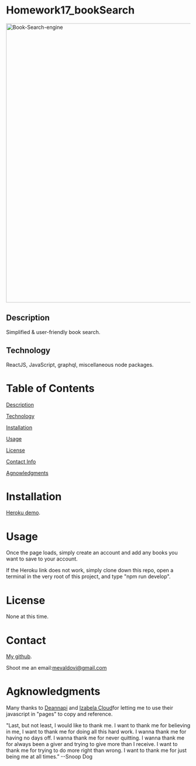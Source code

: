 # Homework17_bookSearch
<img width="761" alt="Book-Search-engine" src="https://user-images.githubusercontent.com/83307023/135496670-a5a59f06-a844-4b1f-8ef8-337b908b3947.PNG">


## Description
Simplified  & user-friendly book search.

## Technology 
ReactJS, JavaScript, graphql, miscellaneous node packages.

# Table of Contents
[Description](https://github.com/mevaldovi/Homework17_bookSearch#Description)

[Technology](https://github.com/mevaldovi/Homework17_bookSearch#Technology)

[Installation](https://github.com/mevaldovi/Homework17_bookSearch#Installation)


[Usage](https://github.com/mevaldovi/Homework17_bookSearch#Usage)


[License](https://github.com/mevaldovi/Homework17_bookSearch#License)


[Contact Info](https://github.com/mevaldovi/Homework17_bookSearch#Contact)


[Agnowledgments](https://github.com/mevaldovi/Homework17_bookSearch#Agknowledgments)

# Installation
[Heroku demo](https://book-serach-engine-mv.herokuapp.com/). 

# Usage
Once the page loads, simply create an account and add any books you want to save to your account.

If the Heroku link does not work, simply clone down this repo, open a terminal in the very root of this project, and type "npm run develop".
# License
None at this time.
# Contact
[My github](https://github.com/mevaldovi).


Shoot me an email:[mevaldovi@gmail.com](mailto:mevaldovi@gmail.com)
# Agknowledgments

Many thanks to [Deannapi](https://github.com/deannapi/book-search-engine) and [Izabela Cloud](https://github.com/izabelacloud)for letting me to use their javascript in "pages" to copy and reference.

"Last, but not least, I would like to thank me. I want to thank me for believing in me, I want to thank me for doing all this hard work. I wanna thank me for having no days off. I wanna thank me for never quitting. I wanna thank me for always been a giver and trying to give more than I receive. I want to thank me for trying to do more right than wrong. I want to thank me for just being me at all times.” --Snoop Dog


